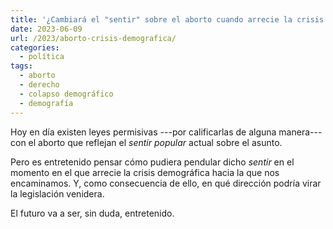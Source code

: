 ```yaml
---
title: '¿Cambiará el "sentir" sobre el aborto cuando arrecie la crisis demográfica?'
date: 2023-06-09
url: /2023/aborto-crisis-demografica/
categories:
  - política
tags:
  - aborto
  - derecho
  - colapso demográfico
  - demografía
---
```


Hoy en día existen leyes permisivas ---por calificarlas de alguna manera--- con el aborto que reflejan el _sentir popular_ actual sobre el asunto.

Pero es entretenido pensar cómo pudiera pendular dicho _sentir_ en el momento en el que arrecie la crisis demográfica hacia la que nos encaminamos. Y, como consecuencia de ello, en qué dirección podría virar la legislación venidera.

El futuro va a ser, sin duda, entretenido.
